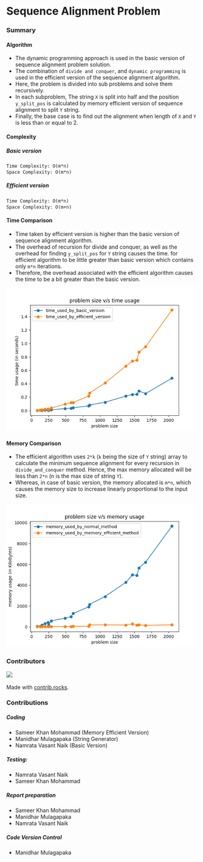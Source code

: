 # Sequence Alignment Problem

### Summary

#### Algorithm
- The dynamic programming approach is used in the basic version of sequence alignment problem solution.
- The combination of `divide and conquer`, and `dynamic programming` is used in the efficient version of the sequence alignment algorithm. 
- Here, the problem is divided into sub problems and solve them recursively. 
- In each subproblem, The string `X` is split into half and 
the position `y_split_pos` is calculated by memory efficient version of sequence alignment to split `Y` string.
- Finally, the base case is to find out the alignment when length of `X` and `Y` is less than or equal to 2.

#### Complexity

##### Basic version
    Time Complexity: O(m*n)
    Space Complexity: O(m*n)

##### Efficient version
    Time Complexity: O(m*n)
    Space Complexity: O(m+n)

#### Time Comparison
- Time taken by efficient version is higher than the basic version of sequence alignment algorithm. 
- The overhead of recursion for divide and conquer, as well as the overhead for finding `y_split_pos` for `Y` string causes the time. 
for efficient algorithm to be little greater than basic version which contains only `m*n` iterations.
- Therefore, the overhead associated with the efficient algorithm causes the time to be a bit greater than the basic version.

![image CPUPlot](./CPUPlot.png)

#### Memory Comparison
- The efficient algorithm uses `2*k` (`k` being the size of `Y` string) array to calculate the minimum sequence alignment for every recursion in
`divide_and_conquer` method. Hence, the max memory allocated will be less than `2*n` (n is the max size of string `Y`).
- Whereas, in case of basic version, the memory allocated is `m*n`, which causes the memory size to increase linearly proportional to the input size.

![image MemoryPlot](./MemoryPlot.png)

### Contributors

<a href="https://github.com/manidhar98/FinalProject/graphs/contributors">
  <img src="https://contrib.rocks/image?repo=manidhar98/FinalProject" />
</a>

Made with [contrib.rocks](https://contrib.rocks).

### Contributions

##### Coding
- Sameer Khan Mohammad (Memory Efficient Version)
- Manidhar Mulagapaka (String Generator)
- Namrata Vasant Naik (Basic Version)
##### Testing: 
- Namrata Vasant Naik
- Sameer Khan Mohammad

##### Report preparation
- Sameer Khan Mohammad
- Manidhar Mulagapaka
- Namrata Vasant Naik
  
##### Code Version Control
- Manidhar Mulagapaka
